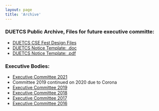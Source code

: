 ```yaml
---
layout: page
title: 'Archive'
---
```


### DUETCS Public Archive, Files for future executive committe:
- [DUETCS CSE Fest Design Files](https://drive.google.com/drive/folders/10sSSe_yZ30Cw5KXfG7-yyntCNrKfYBLI?usp=sharing)
- [DUETCS Notice Template: .doc](https://docs.google.com/document/d/1z4OiNqHZ7yYGKaTghCpNFmcokK_8kYx7/edit?usp=sharing&ouid=102631987328778928506&rtpof=true&sd=true)   
- [DUETCS Notice Template: .pdf](https://drive.google.com/file/d/1_CY75SmQBuxdkrmg7lRhrTobsOOGMcAq/view?usp=sharing)   

### Executive Bodies:
- <a href="https://drive.google.com/file/d/1sJz60PenY5rAfU5ki993zLudpBOOI8Ei/view?usp=sharing" target="_blank">Executive Committee 2021</a>
- Committee 2019 continued on 2020 due to Corona
- <a href="https://drive.google.com/file/d/14bQzDd_7UeeA7cZEVQ4kBl-jz4L8ItnL/view?usp=sharing">Executive Committee 2019</a>
- <a href="https://drive.google.com/file/d/1qjKewfqmUBwGdQ73ImxHPyUyGRBWfwNY/view?usp=sharing" target="_blank">Executive Committee 2018</a>
- <a href="https://drive.google.com/file/d/1Ewt7SAXTMa4a4jJClGZKtZFvEkRw5gz-/view?usp=sharing" target="_blank">Executive Committee 2017</a>
- <a href="https://drive.google.com/file/d/1X3gW_dLA1Oz4CPKKIjtjWwC5P8uglEop/view?usp=sharing" target="_blank">Executive Committee 2016</a>